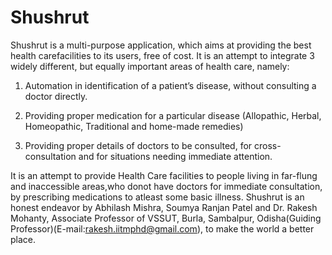 # Shushrut
Shushrut is a multi-purpose application, which aims at providing the best health carefacilities to its users, free of cost. It is an attempt to integrate 3 widely different, but equally important areas of health care, namely:

1. Automation in identification of a patient’s disease, without consulting a doctor directly.

2. Providing proper medication for a particular disease (Allopathic, Herbal, Homeopathic, Traditional and home-made remedies)

3. Providing proper details of doctors to be consulted, for cross-consultation and for situations needing immediate attention.

It is an attempt to provide Health Care facilities to people living in far-flung and inaccessible areas,who donot have doctors for immediate consultation, by prescribing medications to atleast some basic illness. 
Shushrut is an honest endeavor by Abhilash Mishra, Soumya Ranjan Patel and Dr. Rakesh Mohanty, Associate Professor of VSSUT, Burla, Sambalpur, Odisha(Guiding Professor)(E-mail:rakesh.iitmphd@gmail.com), to make the world a better place.
